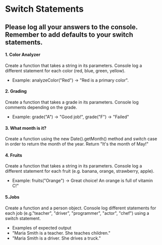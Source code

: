 # Switch Statements

## Please log all your answers to the console. Remember to add defaults to your switch statements. 

#### 1. Color Analyzer 
Create a function that takes a string in its parameters. Console log a different statement for each color (red, blue, green, yellow). 
* Example: analyzeColor("Red") -> "Red is a primary color". 

#### 2. Grading 
Create a function that takes a grade in its parameters. Console log comments depending on the grade. 
* Example: grade("A") -> "Good job!", grade("F") -> "Failed"

#### 3. What month is it? 
Create a function using the new Date().getMonth() method and switch case in order to return the month of the year. Return "It's the month of May!"

#### 4. Fruits
Create a function that takes a string in its parameters. Console log a different statement for each fruit (e.g. banana, orange, strawberry, apple). 
* Example: fruits("Orange") -> Great choice! An orange is full of vitamin C!"

#### 5.Jobs 
Create a function and a person object. Console log different statements for each job (e.g."teacher", "driver", "programmer", "actor", "chef") using a switch statement.
* Examples of expected output
* "Maria Smith is a teacher. She teaches children."
* "Maria Smith is a driver. She drives a truck." 




